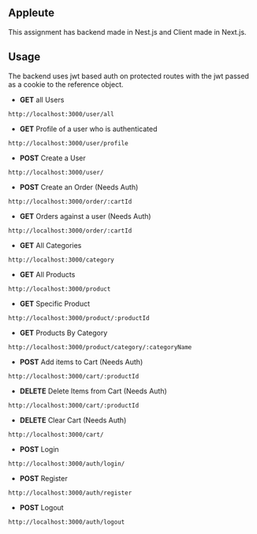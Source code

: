 ## Appleute

This assignment has backend made in Nest.js and Client made in Next.js.

## Usage

The backend uses jwt based auth on protected routes with the jwt passed as a cookie to the reference object.

- **GET** all Users

```
http://localhost:3000/user/all
```

- **GET** Profile of a user who is authenticated

```
http://localhost:3000/user/profile

```

- **POST** Create a User

```
http://localhost:3000/user/

```

- **POST** Create an Order (Needs Auth)

```
http://localhost:3000/order/:cartId

```

- **GET** Orders against a user (Needs Auth)

```
http://localhost:3000/order/:cartId

```

- **GET** All Categories

```
http://localhost:3000/category

```

- **GET** All Products

```
http://localhost:3000/product

```

- **GET** Specific Product

```
http://localhost:3000/product/:productId

```

- **GET** Products By Category

```
http://localhost:3000/product/category/:categoryName

```

- **POST** Add items to Cart (Needs Auth)

```
http://localhost:3000/cart/:productId

```

- **DELETE** Delete Items from Cart (Needs Auth)

```
http://localhost:3000/cart/:productId

```

- **DELETE** Clear Cart (Needs Auth)

```
http://localhost:3000/cart/

```

- **POST** Login

```
http://localhost:3000/auth/login/

```

- **POST** Register

```
http://localhost:3000/auth/register

```

- **POST** Logout 

```
http://localhost:3000/auth/logout

```


